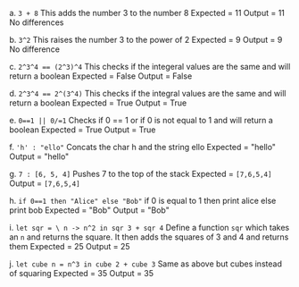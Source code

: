 
a.
`3 + 8`
This adds the number 3 to the number 8
Expected = 11
Output = 11
No differences

b.
`3^2`
This raises the number 3 to the power of 2
Expected = 9
Output = 9
No difference

c.
`2^3^4 == (2^3)^4`
This checks if the integeral values are the same and will return a boolean
Expected = False
Output = False

d.
`2^3^4 == 2^(3^4)`
This checks if the integral values are the same and will return a boolean
Expected = True
Output = True

e.
`0==1 || 0/=1`
Checks if 0 == 1 or if 0 is not equal to 1 and will return a boolean
Expected = True
Output = True

f.
`'h' : "ello"`
Concats the char h and the string ello
Expected = "hello"
Output = "hello"

g.
`7 : [6, 5, 4]`
Pushes 7 to the top of the stack
Expected = `[7,6,5,4]`
Output = `[7,6,5,4]`

h.
`if 0==1 then "Alice" else "Bob"`
if 0 is equal to 1 then print alice else print bob
Expected = "Bob"
Output = "Bob"

i.
`let sqr = \ n -> n^2 in sqr 3 + sqr 4`
Define a function `sqr` which takes an `n` and returns the square. It then adds the squares of 3 and 4 and returns them
Expected = 25
Output = 25

j.
`let cube n = n^3 in cube 2 + cube 3`
Same as above but cubes instead of squaring
Expected = 35
Output = 35


